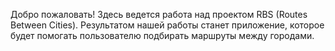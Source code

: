 Добро пожаловать!
Здесь ведется работа над проектом RBS (Routes Between Cities). Результатом нашей работы станет приложение, которое будет помогать пользователю подбирать маршруты между городами.